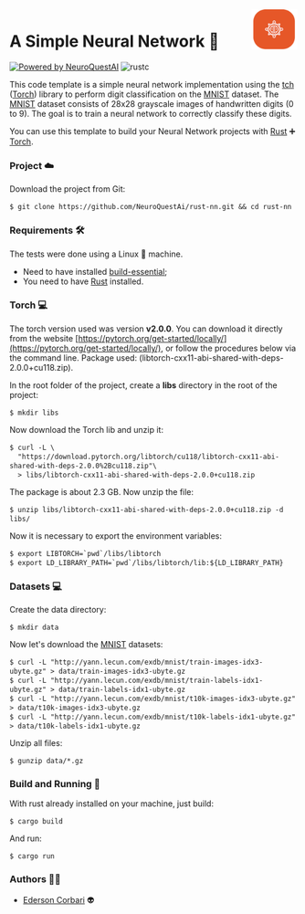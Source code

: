 <img src="https://raw.githubusercontent.com/NeuroQuestAi/five-factor-e/main/doc/neuro-quest.png" align="right" width="80" height="70"/>

# A Simple Neural Network 🧠

[![Powered by NeuroQuestAI](https://img.shields.io/badge/powered%20by-NeuroQuestAI-orange.svg?style=flat&colorA=E1523D&colorB=007D8A)](
https://neuroquest.ai)
![rustc](https://img.shields.io/static/v1.svg?label=rustc&message=1.70%20&color=orange)

This code template is a simple neural network implementation using the [tch](https://github.com/LaurentMazare/tch-rs) ([Torch](https://pytorch.org/)) 
library to perform digit classification on the [MNIST](http://yann.lecun.com/exdb/mnist/) dataset. The [MNIST](http://yann.lecun.com/exdb/mnist/) dataset 
consists of 28x28 grayscale images of handwritten digits (0 to 9). The goal is to train a neural network to correctly classify these digits.

You can use this template to build your Neural Network projects with [Rust](https://www.rust-lang.org/) ➕ [Torch](https://pytorch.org/).

### Project ☁️

Download the project from Git:

```shell
$ git clone https://github.com/NeuroQuestAi/rust-nn.git && cd rust-nn
```

### Requirements 🛠️

The tests were done using a Linux 🐧 machine.

- Need to have installed [build-essential](https://packages.debian.org/pt-br/sid/build-essential);
- You need to have [Rust](https://www.rust-lang.org/) installed.

### Torch 💻

The torch version used was version **v2.0.0**. You can download it directly from the website [https://pytorch.org/get-started/locally/](https://pytorch.org/get-started/locally/), 
or follow the procedures below via the command line. Package used: (libtorch-cxx11-abi-shared-with-deps-2.0.0+cu118.zip).

In the root folder of the project, create a **libs** directory in the root of the project:

```shell
$ mkdir libs
```

Now download the Torch lib and unzip it:

```shell
$ curl -L \
  "https://download.pytorch.org/libtorch/cu118/libtorch-cxx11-abi-shared-with-deps-2.0.0%2Bcu118.zip"\
  > libs/libtorch-cxx11-abi-shared-with-deps-2.0.0+cu118.zip
```

The package is about 2.3 GB. Now unzip the file:

```shell
$ unzip libs/libtorch-cxx11-abi-shared-with-deps-2.0.0+cu118.zip -d libs/
```

Now it is necessary to export the environment variables:

```shell
$ export LIBTORCH=`pwd`/libs/libtorch
$ export LD_LIBRARY_PATH=`pwd`/libs/libtorch/lib:${LD_LIBRARY_PATH}
```

### Datasets 💻

Create the data directory:

```shell
$ mkdir data
```

Now let's download the [MNIST](http://yann.lecun.com/exdb/mnist/) datasets:

```shell
$ curl -L "http://yann.lecun.com/exdb/mnist/train-images-idx3-ubyte.gz" > data/train-images-idx3-ubyte.gz
$ curl -L "http://yann.lecun.com/exdb/mnist/train-labels-idx1-ubyte.gz" > data/train-labels-idx1-ubyte.gz
$ curl -L "http://yann.lecun.com/exdb/mnist/t10k-images-idx3-ubyte.gz" > data/t10k-images-idx3-ubyte.gz
$ curl -L "http://yann.lecun.com/exdb/mnist/t10k-labels-idx1-ubyte.gz" > data/t10k-labels-idx1-ubyte.gz
```

Unzip all files:

```shell
$ gunzip data/*.gz
```

### Build and Running 🚀

With rust already installed on your machine, just build:

```shell
$ cargo build
```

And run:

```shell
$ cargo run
```

### Authors 👨‍💻

  * [Ederson Corbari](mailto:e@NeuralQuest.ai) 👽
